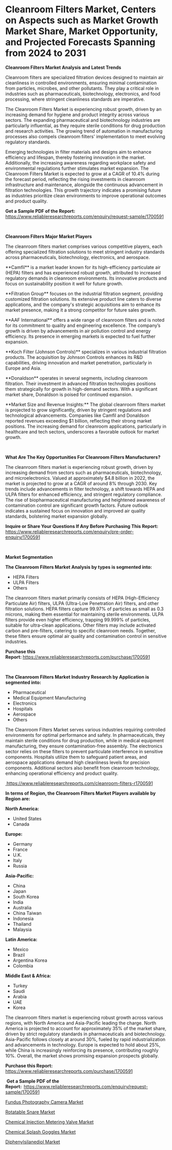 <p><h1>Cleanroom Filters Market, Centers on Aspects such as Market Growth Market Share, Market Opportunity, and Projected Forecasts Spanning from 2024 to 2031</h1></p><p><strong>Cleanroom Filters Market Analysis and Latest Trends</strong></p>
<p><p>Cleanroom filters are specialized filtration devices designed to maintain air cleanliness in controlled environments, ensuring minimal contamination from particles, microbes, and other pollutants. They play a critical role in industries such as pharmaceuticals, biotechnology, electronics, and food processing, where stringent cleanliness standards are imperative.</p><p>The Cleanroom Filters Market is experiencing robust growth, driven by an increasing demand for hygiene and product integrity across various sectors. The expanding pharmaceutical and biotechnology industries are particularly influential, as they require sterile conditions for drug production and research activities. The growing trend of automation in manufacturing processes also compels cleanroom filters' implementation to meet evolving regulatory standards.</p><p>Emerging technologies in filter materials and designs aim to enhance efficiency and lifespan, thereby fostering innovation in the market. Additionally, the increasing awareness regarding workplace safety and environmental regulations further stimulates market expansion. The Cleanroom Filters Market is expected to grow at a CAGR of 10.4% during the forecast period, reflecting the rising investments in cleanroom infrastructure and maintenance, alongside the continuous advancement in filtration technologies. This growth trajectory indicates a promising future as industries prioritize clean environments to improve operational outcomes and product quality.</p></p>
<p><strong>Get a Sample PDF of the Report:&nbsp;</strong> <a href="https://www.reliableresearchreports.com/enquiry/request-sample/1700591?utm_campaign=1635&utm_medium=2&utm_source=Github&utm_content=ia&utm_term=21102024&utm_id=cleanroom-filters">https://www.reliableresearchreports.com/enquiry/request-sample/1700591</a></p>
<p>&nbsp;</p>
<p><strong>Cleanroom Filters Major Market Players</strong></p>
<p><p>The cleanroom filters market comprises various competitive players, each offering specialized filtration solutions to meet stringent industry standards across pharmaceuticals, biotechnology, electronics, and aerospace. </p><p>**Camfil** is a market leader known for its high-efficiency particulate air (HEPA) filters and has experienced robust growth, attributed to increased regulatory demands in cleanroom environments. Its innovative products and focus on sustainability position it well for future growth.</p><p>**Filtration Group** focuses on the industrial filtration segment, providing customized filtration solutions. Its extensive product line caters to diverse applications, and the company's strategic acquisitions aim to enhance its market presence, making it a strong competitor for future sales growth.</p><p>**AAF International** offers a wide range of cleanroom filters and is noted for its commitment to quality and engineering excellence. The company’s growth is driven by advancements in air pollution control and energy efficiency. Its presence in emerging markets is expected to fuel further expansion.</p><p>**Koch Filter (Johnson Controls)** specializes in various industrial filtration products. The acquisition by Johnson Controls enhances its R&D capabilities, driving innovation and market penetration, particularly in Europe and Asia.</p><p>**Donaldson** operates in several segments, including cleanroom filtration. Their investment in advanced filtration technologies positions them strategically for growth in high-demand sectors. With a significant market share, Donaldson is poised for continued expansion.</p><p>**Market Size and Revenue Insights:** The global cleanroom filters market is projected to grow significantly, driven by stringent regulations and technological advancements. Companies like Camfil and Donaldson reported revenues exceeding $1 billion, reflecting their strong market positions. The increasing demand for cleanroom applications, particularly in healthcare and tech sectors, underscores a favorable outlook for market growth.</p></p>
<p>&nbsp;</p>
<p><strong>What Are The Key Opportunities For Cleanroom Filters Manufacturers?</strong></p>
<p><p>The cleanroom filters market is experiencing robust growth, driven by increasing demand from sectors such as pharmaceuticals, biotechnology, and microelectronics. Valued at approximately $4.8 billion in 2022, the market is projected to grow at a CAGR of around 8% through 2030. Key trends include advancements in filter technology, a shift towards HEPA and ULPA filters for enhanced efficiency, and stringent regulatory compliance. The rise of biopharmaceutical manufacturing and heightened awareness of contamination control are significant growth factors. Future outlook indicates a sustained focus on innovation and improved air quality standards, bolstering market expansion globally.</p></p>
<p><strong>Inquire or Share Your Questions If Any Before Purchasing This Report:</strong> <a href="https://www.reliableresearchreports.com/enquiry/pre-order-enquiry/1700591?utm_campaign=1635&utm_medium=2&utm_source=Github&utm_content=ia&utm_term=21102024&utm_id=cleanroom-filters">https://www.reliableresearchreports.com/enquiry/pre-order-enquiry/1700591</a></p>
<p>&nbsp;</p>
<p><strong>Market Segmentation</strong></p>
<p><strong>The Cleanroom Filters Market Analysis by types is segmented into:</strong></p>
<p><ul><li>HEPA Filters</li><li>ULPA Filters</li><li>Others</li></ul></p>
<p><p>The cleanroom filters market primarily consists of HEPA (High-Efficiency Particulate Air) filters, ULPA (Ultra-Low Penetration Air) filters, and other filtration solutions. HEPA filters capture 99.97% of particles as small as 0.3 microns, making them essential for maintaining sterile environments. ULPA filters provide even higher efficiency, trapping 99.999% of particles, suitable for ultra-clean applications. Other filters may include activated carbon and pre-filters, catering to specific cleanroom needs. Together, these filters ensure optimal air quality and contamination control in sensitive industries.</p></p>
<p><strong>Purchase this Report:&nbsp;</strong><a href="https://www.reliableresearchreports.com/purchase/1700591?utm_campaign=1635&utm_medium=2&utm_source=Github&utm_content=ia&utm_term=21102024&utm_id=cleanroom-filters">https://www.reliableresearchreports.com/purchase/1700591</a></p>
<p>&nbsp;</p>
<p><strong>The Cleanroom Filters Market Industry Research by Application is segmented into:</strong></p>
<p><ul><li>Pharmaceutical</li><li>Medical Equipment Manufacturing</li><li>Electronics</li><li>Hospitals</li><li>Aerospace</li><li>Others</li></ul></p>
<p><p>The Cleanroom Filters Market serves various industries requiring controlled environments for optimal performance and safety. In pharmaceuticals, they maintain sterile conditions for drug production, while in medical equipment manufacturing, they ensure contamination-free assembly. The electronics sector relies on these filters to prevent particulate interference in sensitive components. Hospitals utilize them to safeguard patient areas, and aerospace applications demand high cleanliness levels for precision components. Additional sectors also benefit from cleanroom technology, enhancing operational efficiency and product quality.</p></p>
<p><a href="https://www.reliableresearchreports.com/cleanroom-filters-r1700591?utm_campaign=1635&utm_medium=2&utm_source=Github&utm_content=ia&utm_term=21102024&utm_id=cleanroom-filters">&nbsp;https://www.reliableresearchreports.com/cleanroom-filters-r1700591</a></p>
<p><strong>In terms of Region, the Cleanroom Filters Market Players available by Region are:</strong></p>
<p>
    <p> <strong> North America: </strong>
        <ul>
            <li>United States</li>
            <li>Canada</li>
        </ul>
        </p> 
    <p> <strong> Europe: </strong>
        <ul>
            <li>Germany</li>
            <li>France</li>
            <li>U.K.</li>
            <li>Italy</li>
            <li>Russia</li>
        </ul>
        </p> 
    <p> <strong> Asia-Pacific: </strong>
        <ul>
            <li>China</li>
            <li>Japan</li>
            <li>South Korea</li>
            <li>India</li>
            <li>Australia</li>
            <li>China Taiwan</li>
            <li>Indonesia</li>
            <li>Thailand</li>
            <li>Malaysia</li>
        </ul>
        </p> 
    <p> <strong> Latin America: </strong>
        <ul>
            <li>Mexico</li>
            <li>Brazil</li>
            <li>Argentina Korea</li>
            <li>Colombia</li>
        </ul>
        </p> 
    <p> <strong> Middle East & Africa: </strong>
        <ul>
            <li>Turkey</li>
            <li>Saudi</li>
            <li>Arabia</li>
            <li>UAE</li>
            <li>Korea</li>
        </ul>
    </p>
    </p>
<p><p>The cleanroom filters market is experiencing robust growth across various regions, with North America and Asia-Pacific leading the charge. North America is projected to account for approximately 35% of the market share, driven by strict regulatory standards in pharmaceuticals and biotechnology. Asia-Pacific follows closely at around 30%, fueled by rapid industrialization and advancements in technology. Europe is expected to hold about 25%, while China is increasingly reinforcing its presence, contributing roughly 10%. Overall, the market shows promising expansion prospects globally.</p></p>
<p><strong>Purchase this Report: </strong><a href="https://www.reliableresearchreports.com/purchase/1700591?utm_campaign=1635&utm_medium=2&utm_source=Github&utm_content=ia&utm_term=21102024&utm_id=cleanroom-filters">https://www.reliableresearchreports.com/purchase/1700591</a></p>
<p>&nbsp;<strong>Get a Sample PDF of the Report:&nbsp;&nbsp;</strong><a href="https://www.reliableresearchreports.com/enquiry/request-sample/1700591?utm_campaign=1635&utm_medium=2&utm_source=Github&utm_content=ia&utm_term=21102024&utm_id=cleanroom-filters">https://www.reliableresearchreports.com/enquiry/request-sample/1700591</a></p>
<p><strong></strong></p>
<p><p><a href="https://www.linkedin.com/pulse/future-fundus-photography-camera-market-global-forecast-eb6ne?utm_campaign=1635&utm_medium=2&utm_source=Github&utm_content=ia&utm_term=21102024&utm_id=cleanroom-filters">Fundus Photography Camera Market</a></p><p><a href="https://www.linkedin.com/pulse/rotatable-snare-market-size-share-growth-analysis-type-dkwxe?utm_campaign=1635&utm_medium=2&utm_source=Github&utm_content=ia&utm_term=21102024&utm_id=cleanroom-filters">Rotatable Snare Market</a></p><p><a href="https://github.com/HeatherFernandez476/Market-Research-Report-List-1/blob/main/chemical-injection-metering-valve-market.md?utm_campaign=1635&utm_medium=2&utm_source=Github&utm_content=ia&utm_term=21102024&utm_id=cleanroom-filters">Chemical Injection Metering Valve Market</a></p><p><a href="https://www.linkedin.com/pulse/global-chemical-splash-goggles-nexus-sector-confluences-tptue?utm_campaign=1635&utm_medium=2&utm_source=Github&utm_content=ia&utm_term=21102024&utm_id=cleanroom-filters">Chemical Splash Goggles Market</a></p><p><a href="https://www.linkedin.com/pulse/exploring-diphenylsilanediol-market-strategic-insights-growth-opportunities-ro18e?utm_campaign=1635&utm_medium=2&utm_source=Github&utm_content=ia&utm_term=21102024&utm_id=cleanroom-filters">Diphenylsilanediol Market</a></p></p>